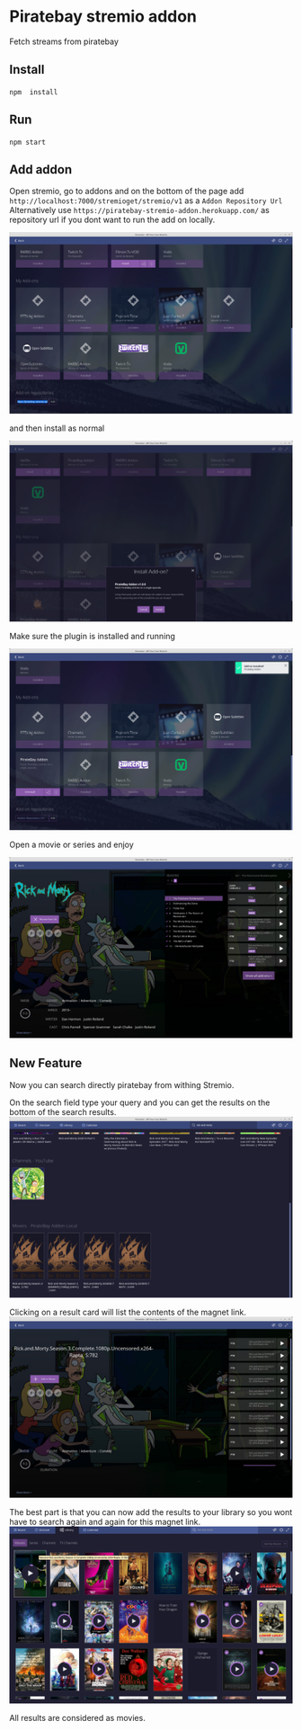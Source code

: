 # Piratebay stremio addon
Fetch streams from piratebay

## Install
``npm  install``

## Run
``npm start``

## Add addon

Open stremio, go to addons and on the bottom of the page add `http://localhost:7000/stremioget/stremio/v1` as a `Addon Repository Url`
Alternatively use `https://piratebay-stremio-addon.herokuapp.com/` as repository url if you dont want to run the add on locally.

![Add plugin](screenshots/1.%20Add%20plugin.png?raw=true)

and then install as normal

![Install plugin](screenshots/2.%20Install%20plugin.png?raw=true)
 
Make sure the plugin is installed and running

![Verify that is installed](screenshots/3.%20Verify%20that%20is%20installed.png?raw=true)

Open a movie or series and enjoy

![Enjoy](screenshots/4.%20Enjoy.png?raw=true)

## New Feature
Now you can search directly piratebay from withing Stremio.

On the search field type your query and you can get the results on the bottom of the search results.
![Seach PTB directly](screenshots/PTB-seach.png?raw=true)

Clicking on a result card will list the contents of the magnet link.
![List contents of magnet link](screenshots/PTB-search-results.png?raw=true)

The best part is that you can now add the results to your library so you wont have to search again and again for this magnet link.
![Save magnet link](screenshots/PTB-save-results.png?raw=true)

All results are considered as movies.
